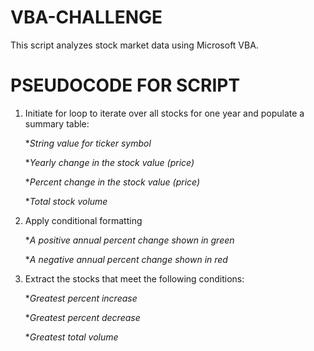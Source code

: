 # VBA-CHALLENGE

This script analyzes stock market data using Microsoft VBA.

# PSEUDOCODE FOR SCRIPT

1) Initiate for loop to iterate over all stocks for one year and populate a summary table:

    *_String value for ticker symbol_
 
    *_Yearly change in the stock value (price)_
 
    *_Percent change in the stock value (price)_
 
    *_Total stock volume_

2) Apply conditional formatting

    *_A positive annual percent change shown in green_
 
    *_A negative annual percent change shown in red_

3) Extract the stocks that meet the following conditions:

    *_Greatest percent increase_

    *_Greatest percent decrease_
 
    *_Greatest total volume_
 
